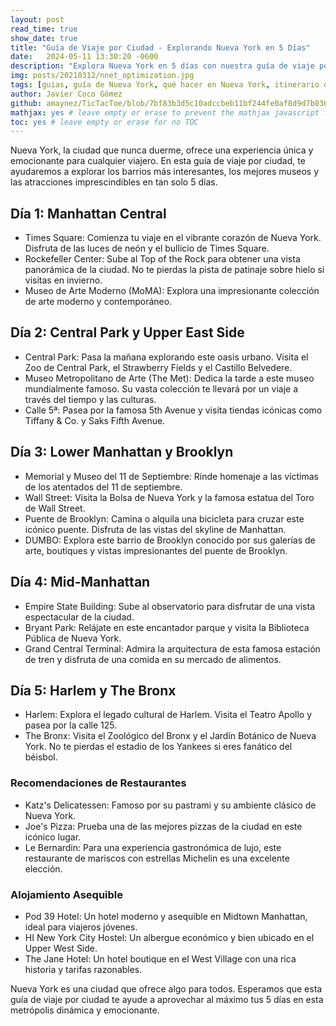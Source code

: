 ```yaml
---
layout: post
read_time: true
show_date: true
title: "Guía de Viaje por Ciudad - Explorando Nueva York en 5 Días"
date:   2024-05-11 13:30:20 -0600
description: "Explora Nueva York en 5 días con nuestra guía de viaje por ciudad. Descubre los barrios más interesantes, los mejores museos y las atracciones imprescindibles."
img: posts/20210312/nnet_optimization.jpg
tags: [guias, guía de Nueva York, qué hacer en Nueva York, itinerario de 5 días en Nueva York, lugares turísticos de Nueva York, visitar Nueva York]
author: Javier Coco Gómez
github: amaynez/TicTacToe/blob/7bf83b3d5c10adccbeb11bf244fe0af8d9d7b036/entities/Neural_Network.py#L199
mathjax: yes # leave empty or erase to prevent the mathjax javascript from loading
toc: yes # leave empty or erase for no TOC
---
```

Nueva York, la ciudad que nunca duerme, ofrece una experiencia única y emocionante para cualquier viajero. En esta guía de viaje por ciudad, te ayudaremos a explorar los barrios más interesantes, los mejores museos y las atracciones imprescindibles en tan solo 5 días.

## Día 1: Manhattan Central

- Times Square: Comienza tu viaje en el vibrante corazón de Nueva York. Disfruta de las luces de neón y el bullicio de Times Square.
- Rockefeller Center: Sube al Top of the Rock para obtener una vista panorámica de la ciudad. No te pierdas la pista de patinaje sobre hielo si visitas en invierno.
- Museo de Arte Moderno (MoMA): Explora una impresionante colección de arte moderno y contemporáneo.

## Día 2: Central Park y Upper East Side

- Central Park: Pasa la mañana explorando este oasis urbano. Visita el Zoo de Central Park, el Strawberry Fields y el Castillo Belvedere.
- Museo Metropolitano de Arte (The Met): Dedica la tarde a este museo mundialmente famoso. Su vasta colección te llevará por un viaje a través del tiempo y las culturas.
- Calle 5ª: Pasea por la famosa 5th Avenue y visita tiendas icónicas como Tiffany & Co. y Saks Fifth Avenue.

## Día 3: Lower Manhattan y Brooklyn

- Memorial y Museo del 11 de Septiembre: Rinde homenaje a las víctimas de los atentados del 11 de septiembre.
- Wall Street: Visita la Bolsa de Nueva York y la famosa estatua del Toro de Wall Street.
- Puente de Brooklyn: Camina o alquila una bicicleta para cruzar este icónico puente. Disfruta de las vistas del skyline de Manhattan.
- DUMBO: Explora este barrio de Brooklyn conocido por sus galerías de arte, boutiques y vistas impresionantes del puente de Brooklyn.

## Día 4: Mid-Manhattan

- Empire State Building: Sube al observatorio para disfrutar de una vista espectacular de la ciudad.
- Bryant Park: Relájate en este encantador parque y visita la Biblioteca Pública de Nueva York.
- Grand Central Terminal: Admira la arquitectura de esta famosa estación de tren y disfruta de una comida en su mercado de alimentos.

## Día 5: Harlem y The Bronx

- Harlem: Explora el legado cultural de Harlem. Visita el Teatro Apollo y pasea por la calle 125.
- The Bronx: Visita el Zoológico del Bronx y el Jardín Botánico de Nueva York. No te pierdas el estadio de los Yankees si eres fanático del béisbol.

### Recomendaciones de Restaurantes
- Katz's Delicatessen: Famoso por su pastrami y su ambiente clásico de Nueva York.
- Joe's Pizza: Prueba una de las mejores pizzas de la ciudad en este icónico lugar.
- Le Bernardin: Para una experiencia gastronómica de lujo, este restaurante de mariscos con estrellas Michelin es una excelente elección.

### Alojamiento Asequible
- Pod 39 Hotel: Un hotel moderno y asequible en Midtown Manhattan, ideal para viajeros jóvenes.
- HI New York City Hostel: Un albergue económico y bien ubicado en el Upper West Side.
- The Jane Hotel: Un hotel boutique en el West Village con una rica historia y tarifas razonables.

Nueva York es una ciudad que ofrece algo para todos. Esperamos que esta guía de viaje por ciudad te ayude a aprovechar al máximo tus 5 días en esta metrópolis dinámica y emocionante.
